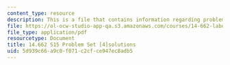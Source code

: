 ```yaml
---
content_type: resource
description: This is a file that contains information regarding problem set 4 solutions.
file: https://ol-ocw-studio-app-qa.s3.amazonaws.com/courses/14-662-labor-economics-ii-spring-2015/5d939c66a9c0f071c2cfce947ec8adb5_MIT14_662S15_pset4_sol.pdf
file_type: application/pdf
resourcetype: Document
title: 14.662 S15 Problem Set [4]solutions
uid: 5d939c66-a9c0-f071-c2cf-ce947ec8adb5
---
```

